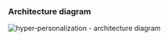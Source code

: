 ### Architecture diagram

![hyper-personalization - architecture diagram](https://github.com/user-attachments/assets/5e2f8dd4-881a-4387-9f0e-3aa783e52d20)
